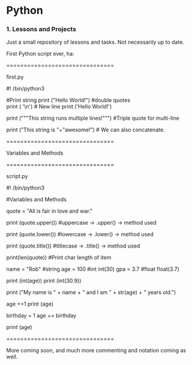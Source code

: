 # Python

<h3>1. Lessons and Projects</h3>

Just a small repository of lessons and tasks. Not necessarily up to date.



First Python script ever, ha:

===============================

first.py


#! /bin/python3

#Print string
print ("Hello World!")  		#double quotes	
print ( '\n')  				# New line
print ('Hello World!')		

print ("""This string runs
multiple lines!""")			#Triple quote for multi-line

print ("This string is "+"awesome!")	# We can also concatenate.


===============================

Variables and Methods

===============================

script.py


#! /bin/python3

#Variables and Methods

quote = "All is fair in love and war."

print (quote.upper())	#uppercase -> .upper() -> method used

print (quote.lower())	#lowercase -> .lower() -> method used

print (quote.title())	#titlecase -> .title() -> method used


print(len(quote))	#Print char length of item




name = "Rob" 		#string
age = 100 #int  int(30)
gpa = 3.7 #float float(3.7)

print (int(age))
print (int(30.9))


print ("My name is " + name + " and I am " + str(age) + " years old.")

age +=1
print (age)

birthday = 1
age += birthday

print (age)


===============================


More coming soon, and much more commenting and notation coming as well. 

